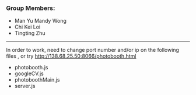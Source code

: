 
### Group Members:
- Man Yu Mandy Wong
- Chi Kei Loi
- Tingting Zhu

------------
In order to work, need to change port number and/or ip on the following files , or try http://138.68.25.50:8066/photobooth.html
   * photobooth.js
   * googleCV.js
   * photoboothMain.js
   * server.js
  


